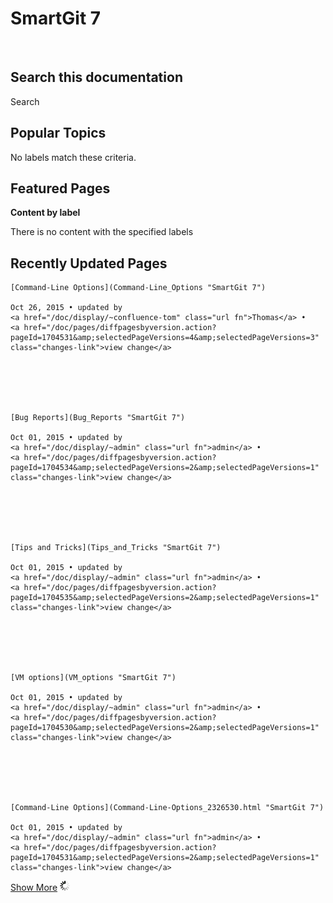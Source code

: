 # SmartGit 7





 







## Search this documentation






Search


## Popular Topics

No labels match these criteria.





## Featured Pages


**Content by label**

There is no content with the specified labels






## Recently Updated Pages








    [Command-Line Options](Command-Line_Options "SmartGit 7")

    Oct 26, 2015 • updated by
    <a href="/doc/display/~confluence-tom" class="url fn">Thomas</a> •
    <a href="/doc/pages/diffpagesbyversion.action?pageId=1704531&amp;selectedPageVersions=4&amp;selectedPageVersions=3" class="changes-link">view change</a>






    [Bug Reports](Bug_Reports "SmartGit 7")

    Oct 01, 2015 • updated by
    <a href="/doc/display/~admin" class="url fn">admin</a> •
    <a href="/doc/pages/diffpagesbyversion.action?pageId=1704534&amp;selectedPageVersions=2&amp;selectedPageVersions=1" class="changes-link">view change</a>






    [Tips and Tricks](Tips_and_Tricks "SmartGit 7")

    Oct 01, 2015 • updated by
    <a href="/doc/display/~admin" class="url fn">admin</a> •
    <a href="/doc/pages/diffpagesbyversion.action?pageId=1704535&amp;selectedPageVersions=2&amp;selectedPageVersions=1" class="changes-link">view change</a>






    [VM options](VM_options "SmartGit 7")

    Oct 01, 2015 • updated by
    <a href="/doc/display/~admin" class="url fn">admin</a> •
    <a href="/doc/pages/diffpagesbyversion.action?pageId=1704530&amp;selectedPageVersions=2&amp;selectedPageVersions=1" class="changes-link">view change</a>






    [Command-Line Options](Command-Line-Options_2326530.html "SmartGit 7")

    Oct 01, 2015 • updated by
    <a href="/doc/display/~admin" class="url fn">admin</a> •
    <a href="/doc/pages/diffpagesbyversion.action?pageId=1704531&amp;selectedPageVersions=2&amp;selectedPageVersions=1" class="changes-link">view change</a>




<a href="/doc/plugins/recently-updated/changes.action?theme=concise&amp;pageSize=5&amp;startIndex=5&amp;searchToken=7324&amp;spaceKeys=SG070&amp;contentType=page" class="more-link">Show More</a>
![](images/icons/wait.gif)







